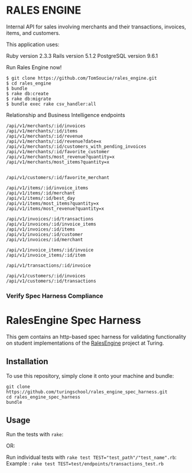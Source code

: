 # RALES ENGINE

Internal API for sales involving merchants and their transactions, invoices, items, and customers.

This application uses:

Ruby version 2.3.3
Rails version 5.1.2
PostgreSQL version 9.6.1

Run Rales Engine now!

```
$ git clone https://github.com/TomSoucie/rales_engine.git
$ cd rales_engine
$ bundle
$ rake db:create
$ rake db:migrate
$ bundle exec rake csv_handler:all
```

Relationship and Business Intelligence endpoints
```
/api/v1/merchants/:id/invoices
/api/v1/merchants/:id/items
/api/v1/merchants/:id/revenue
/api/v1/merchants/:id/revenue?date=x
/api/v1/merchants/:id/customers_with_pending_invoices
/api/v1/merchants/:id/favorite_customer
/api/v1/merchants/most_revenue?quantity=x
/api/v1/merchants/most_items?quantity=x


/api/v1/customers/:id/favorite_merchant

/api/v1/items/:id/invoice_items
/api/v1/items/:id/merchant
/api/v1/items/:id/best_day
/api/v1/items/most_items?quantity=x
/api/v1/items/most_revenue?quantity=x

/api/v1/invoices/:id/transactions
/api/v1/invoices/:id/invoice_items
/api/v1/invoices/:id/items
/api/v1/invoices/:id/customer
/api/v1/invoices/:id/merchant

/api/v1/invoice_items/:id/invoice
/api/v1/invoice_items/:id/item

/api/v1/transactions/:id/invoice

/api/v1/customers/:id/invoices
/api/v1/customers/:id/transactions
```

### Verify Spec Harness Compliance

# RalesEngine Spec Harness

This gem contains an http-based spec harness for validating
functionality on student implementations of the
[RalesEngine](https://github.com/turingschool/lesson_plans/blob/master/ruby_03-professional_rails_applications/rails_engine.md)
project at Turing.

## Installation

To use this repository, simply clone it onto your machine and bundle:

```
git clone https://github.com/turingschool/rales_engine_spec_harness.git
cd rales_engine_spec_harness
bundle
```

## Usage

Run the tests with `rake`:

OR:

Run individual tests with `rake test TEST="test_path"/"test_name".rb`:
Example : `rake test TEST=test/endpoints/transactions_test.rb`
